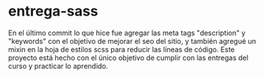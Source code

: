 # entrega-sass

En el último commit lo que hice fue agregar las meta tags "description" y "keywords" con el objetivo de mejorar el seo del sitio, y también agregué un mixin en la hoja de estilos scss para reducir las líneas de código.
Este proyecto está hecho con el único objetivo de cumplir con las entregas del curso y practicar lo aprendido.
